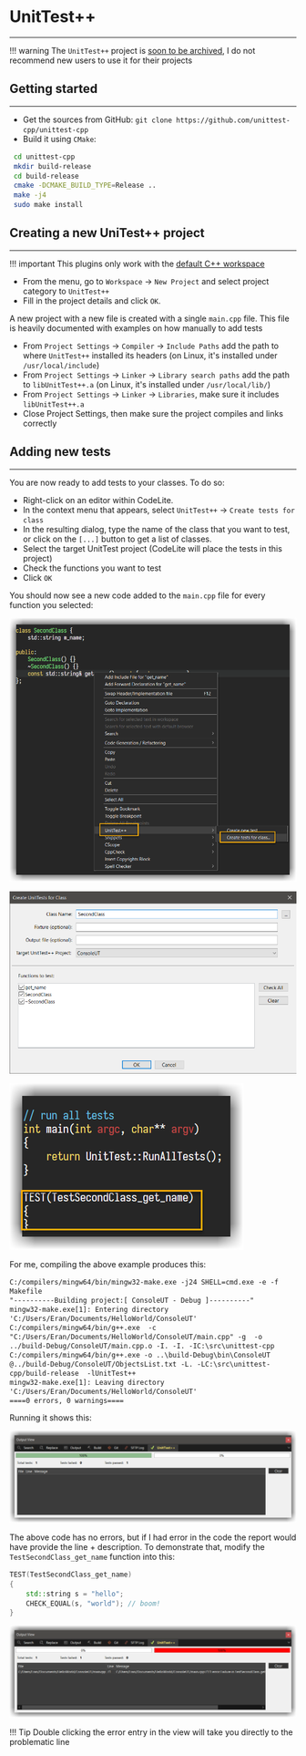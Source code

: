 # UnitTest++
---

!!! warning
    The `UnitTest++` project is [soon to be archived][1], I do not recommend new users to use it for
    their projects
    
## Getting started
---

- Get the sources from GitHub: `git clone https://github.com/unittest-cpp/unittest-cpp`
- Build it using `CMake`:

```bash
 cd unittest-cpp
 mkdir build-release
 cd build-release
 cmake -DCMAKE_BUILD_TYPE=Release ..
 make -j4
 sudo make install
```

## Creating a new UniTest++ project
---

!!! important
    This plugins only work with the [default C++ workspace][2]
    
- From the menu, go to `Workspace` &#8594; `New Project` and select project category to `UnitTest++`
- Fill in the project details and click `OK`. 
 
A new project with a new file is created with a single `main.cpp` file. This file is heavily documented with examples on how manually to add tests

- From `Project Settings` &#8594; `Compiler` &#8594; `Include Paths` add the path to where `UnitTest++` installed its headers (on Linux, it's installed under `/usr/local/include`)
- From `Project Settings` &#8594; `Linker` &#8594; `Library search paths` add the path to `libUnitTest++.a` (on Linux, it's installed under `/usr/local/lib/`) 
- From `Project Settings` &#8594; `Linker` &#8594; `Libraries`, make sure it includes `libUnitTest++.a`
- Close Project Settings, then make sure the project compiles and links correctly


## Adding new tests
---

You are now ready to add tests to your classes. To do so: 

- Right-click on an editor within CodeLite.
- In the context menu that appears, select `UnitTest++` -> `Create tests for class`
- In the resulting dialog, type the name of the class that you want to test, or click on the `[...]` button to get a list of classes.
- Select the target UnitTest project (CodeLite will place the tests in this project)
- Check the functions you want to test
- Click `OK`

You should now see a new code added to the `main.cpp` file for every function you selected:

![1](images/ut_create_tests.png)

![2](images/ut_tests_dlg.png)

![3](images/ut_test_code.png)

For me, compiling the above example produces this:

```batch
C:/compilers/mingw64/bin/mingw32-make.exe -j24 SHELL=cmd.exe -e -f  Makefile
"----------Building project:[ ConsoleUT - Debug ]----------"
mingw32-make.exe[1]: Entering directory 'C:/Users/Eran/Documents/HelloWorld/ConsoleUT'
C:/compilers/mingw64/bin/g++.exe  -c  "C:/Users/Eran/Documents/HelloWorld/ConsoleUT/main.cpp" -g  -o ../build-Debug/ConsoleUT/main.cpp.o -I. -I. -IC:\src\unittest-cpp
C:/compilers/mingw64/bin/g++.exe -o ..\build-Debug\bin\ConsoleUT @../build-Debug/ConsoleUT/ObjectsList.txt -L. -LC:\src\unittest-cpp/build-release  -lUnitTest++
mingw32-make.exe[1]: Leaving directory 'C:/Users/Eran/Documents/HelloWorld/ConsoleUT'
====0 errors, 0 warnings====
```

Running it shows this:

![4](images/ut_output_view.png)

The above code has no errors, but if I had error in the code the report would have provide the line + description.
To demonstrate that, modify the `TestSecondClass_get_name` function into this:

```c++
TEST(TestSecondClass_get_name)
{
    std::string s = "hello";
    CHECK_EQUAL(s, "world"); // boom!
}
```

![5](images/ut_output_view_err.png)

!!! Tip
    Double clicking the error entry in the view will take you directly to the problematic line

 [1]: https://github.com/unittest-cpp/unittest-cpp
 [2]: /workspaces/default/
